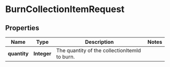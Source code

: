 

# BurnCollectionItemRequest

## Properties

Name | Type | Description | Notes
------------ | ------------- | ------------- | -------------
**quantity** | **Integer** | The quantity of the collectionItemId to burn. | 




